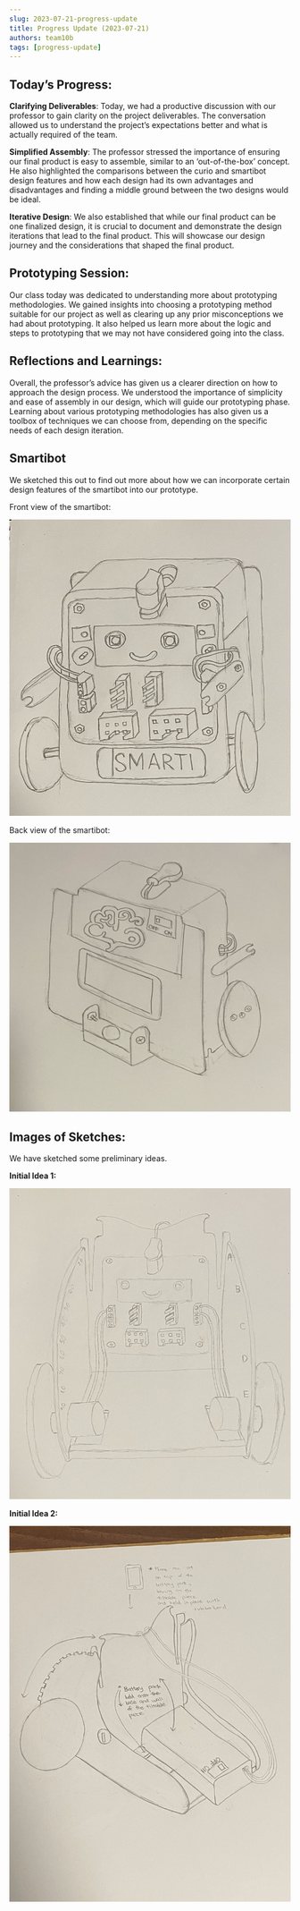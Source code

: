 ```yaml
---
slug: 2023-07-21-progress-update
title: Progress Update (2023-07-21)
authors: team10b
tags: [progress-update]
---
```


## Today’s Progress:

**Clarifying Deliverables**: Today, we had a productive discussion with our professor to gain clarity on the project deliverables. The conversation allowed us to understand the project’s expectations better and what is actually required of the team.

**Simplified Assembly**: The professor stressed the importance of ensuring our final product is easy to assemble, similar to an ‘out-of-the-box’ concept. He also highlighted the comparisons between the curio and smartibot design features and how each design had its own advantages and disadvantages and finding a middle ground between the two designs would be ideal.

**Iterative Design**: We also established that while our final product can be one finalized design, it is crucial to document and demonstrate the design iterations that lead to the final product. This will showcase our design journey and the considerations that shaped the final product.

## Prototyping Session:

Our class today was dedicated to understanding more about prototyping methodologies. We gained insights into choosing a prototyping method suitable for our project as well as clearing up any prior misconceptions we had about prototyping. It also helped us learn more about the logic and steps to prototyping that we may not have considered going into the class.

## Reflections and Learnings:

Overall, the professor’s advice has given us a clearer direction on how to approach the design process. We understood the importance of simplicity and ease of assembly in our design, which will guide our prototyping phase. Learning about various prototyping methodologies has also given us a toolbox of techniques we can choose from, depending on the specific needs of each design iteration.

## Smartibot

We sketched this out to find out more about how we can incorporate certain design features of the smartibot into our prototype.

Front view of the smartibot:

![Front view](/img/first-prototype/smartibot-front.jpeg)

Back view of the smartibot:

![Back view](/img/first-prototype/smartibot-back.jpeg)


## Images of Sketches:

We have sketched some preliminary ideas.

**Initial Idea 1:**

![idea 1](/img/first-prototype/idea1.jpg)


**Initial Idea 2:**

![idea 2](/img/first-prototype/idea2.jpg)

